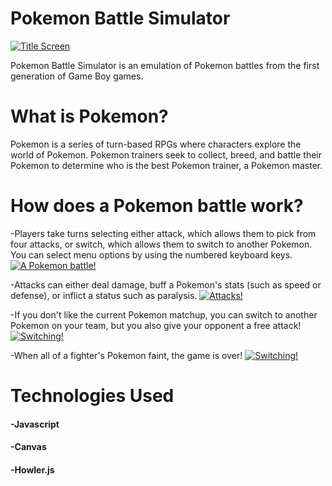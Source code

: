 # Pokemon Battle Simulator

[![Title Screen](https://i.imgur.com/gEtH7OS.png?1)](https://stephjackson.github.io/project-pokemon-battle-simulator/)

Pokemon Battle Simulator is an emulation of Pokemon battles from the first generation of Game Boy games.

# What is Pokemon?
Pokemon is a series of turn-based RPGs where characters explore the world of Pokemon. Pokemon trainers seek to collect, breed, and battle their Pokemon to determine who is the best Pokemon trainer, a Pokemon master.

# How does a Pokemon battle work?
-Players take turns selecting either attack, which allows them to pick from four attacks, or switch, which allows them to switch to another Pokemon. You can select menu options by using the numbered keyboard keys.
[![A Pokemon battle!](https://i.imgur.com/uvUI2nt.png?1)](https://stephjackson.github.io/project-pokemon-battle-simulator/)

-Attacks can either deal damage, buff a Pokemon's stats (such as speed or defense), or inflict a status such as paralysis.
[![Attacks!](https://i.imgur.com/ypfu4s2.png?1)](https://stephjackson.github.io/project-pokemon-battle-simulator/)

-If you don't like the current Pokemon matchup, you can switch to another Pokemon on your team, but you also give your opponent a free attack!
[![Switching!](https://i.imgur.com/ur90skQ.png?1)](https://stephjackson.github.io/project-pokemon-battle-simulator/)

-When all of a fighter's Pokemon faint, the game is over! 
[![Switching!](https://i.imgur.com/GMzGplM.png?1)](https://stephjackson.github.io/project-pokemon-battle-simulator/)

# Technologies Used
#### -Javascript
#### -Canvas
#### -Howler.js
